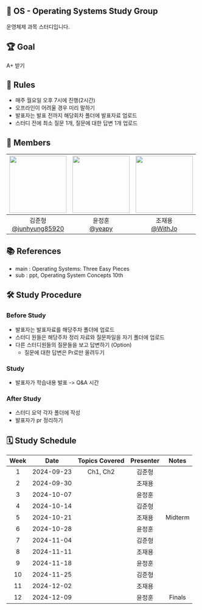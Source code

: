 ## 📝 OS - Operating Systems Study Group

운영체제 과목 스터디입니다.

## 🏆 Goal

A+ 받기

## 📜 Rules

-   매주 월요일 오후 7시에 진행(2시간)
-   오프라인이 어려울 경우 미리 말하기
-   발표자는 발표 전까지 해당회차 폴더에 발표자료 업로드
-   스터디 전에 최소 질문 1개, 질문에 대한 답변 1개 업로드

## 👥 Members

| <img src="https://avatars.githubusercontent.com/u/80797496?v=4" width="150" height="150"/> | <img src="https://avatars.githubusercontent.com/u/86221684?v=4" width="150" height="150"/> | <img src="https://avatars.githubusercontent.com/u/66457807?v=4" width="150" height="150"/> |
| :----------------------------------------------------------------------------------------: | :----------------------------------------------------------------------------------------: | :----------------------------------------------------------------------------------------: |
|               김준형<br/>[@junhyung85920](https://github.com/junhyung85920)                |                       윤정훈<br/>[@yeapy](https://github.com/yeapy)                        |                      조재용<br/>[@WithJo](https://github.com/WithJo)                       |

## 📚 References

-   main : Operating Systems: Three Easy Pieces
-   sub : ppt, Operating System Concepts 10th

## 🛠 Study Procedure

### Before Study

-   발표자는 발표자료를 해당주차 폴더에 업로드
-   스터디 원들은 해당주차 정리 자료와 질문파일을 자기 폴더에 업로드
-   다른 스터디원들의 질문들을 보고 답변하기 (Option)
    -   질문에 대한 답변은 Pr로만 올려두기

### Study

-   발표자가 학습내용 발표 -> Q&A 시간

### After Study

-   스터디 요약 각자 폴더에 작성
-   발표자가 pr 정리하기

## 🗓 Study Schedule

| Week |    Date    | Topics Covered | Presenter |  Notes  |
| :--: | :--------: | :------------: | :-------: | :-----: |
|  1   | 2024-09-23 |    Ch1, Ch2    |  김준형   |         |
|  2   | 2024-09-30 |                |  조재용   |         |
|  3   | 2024-10-07 |                |  윤정훈   |         |
|  4   | 2024-10-14 |                |  김준형   |         |
|  5   | 2024-10-21 |                |  조재용   | Midterm |
|  6   | 2024-10-28 |                |  윤정훈   |         |
|  7   | 2024-11-04 |                |  김준형   |         |
|  8   | 2024-11-11 |                |  조재용   |         |
|  9   | 2024-11-18 |                |  윤정훈   |         |
|  10  | 2024-11-25 |                |  김준형   |         |
|  11  | 2024-12-02 |                |  조재용   |         |
|  12  | 2024-12-09 |                |  윤정훈   | Finals  |
